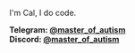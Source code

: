 I'm Cal, I do code.

**Telegram: [@master_of_autism](https://t.me/master_of_autism)**<br>
**Discord: [@master_of_autism](https://discord.com/users/1165302964093722697)**
